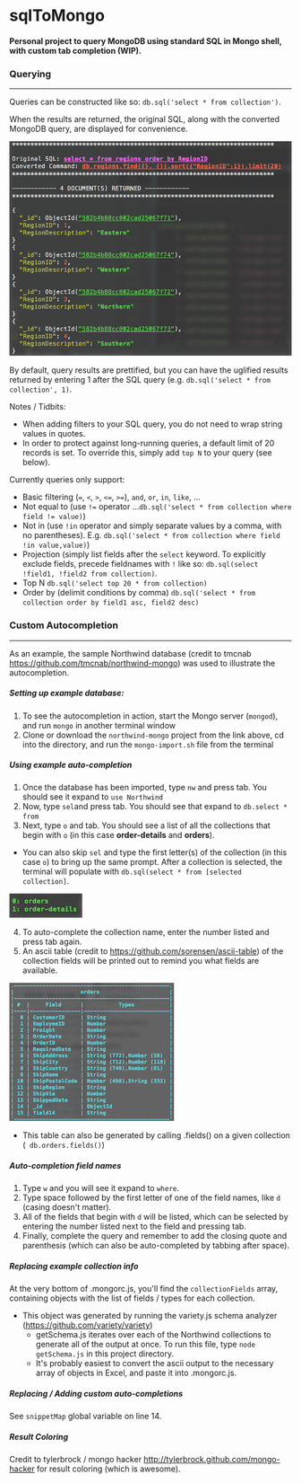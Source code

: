 # sqlToMongo

#### Personal project to query MongoDB using standard SQL in Mongo shell, with custom tab completion (WIP).

   
### Querying   
--------------------------

Queries can be constructed like so: `db.sql('select * from collection')`.  

When the results are returned, the original SQL, along with the converted MongoDB query, are displayed for convenience. 

![Image of output](./example_output_sm.png)

By default, query results are prettified, but you can have the uglified results returned by entering 1 after the SQL query (e.g. `db.sql('select * from collection', 1)`.

Notes / Tidbits:

- When adding filters to your SQL query, you do not need to wrap string values in quotes.
- In order to protect against long-running queries, a default limit of 20 records is set. To override this, simply add `top N` to your query (see below). 

Currently queries only support:
- Basic filtering (`=`, `<`, `>`, `<=`, `>=`), `and`, `or`, `in`, `like`, ...
- Not equal to (use `!=` operator ...`db.sql('select * from collection where field != value)`)
- Not in (use `!in` operator and simply separate values by a comma, with no parentheses).  E.g. `db.sql('select * from collection where field !in value,value)`) 
- Projection (simply list fields after the `select` keyword.  To explicitly exclude fields, precede fieldnames with `!` like so: `db.sql(select !field1, !field2 from collection)`.
- Top N `db.sql('select top 20 * from collection)`
- Order by (delimit conditions by comma)  `db.sql('select * from collection order by field1 asc, field2 desc)`
    
### Custom Autocompletion
----------------------------


As an example, the sample Northwind database (credit to tmcnab https://github.com/tmcnab/northwind-mongo) was used to illustrate the autocompletion. 

##### Setting up example database:
             
1. To see the autocompletion in action, start the Mongo server (`mongod`), and run `mongo` in another terminal window
2. Clone or download the `northwind-mongo` project from the link above, cd into the directory, and run the `mongo-import.sh` file from the terminal

##### Using example auto-completion

1. Once the database has been imported, type `nw` and press tab.  You should see it expand to `use Northwind`
2. Now, type `sel`and press tab.  You should see that expand to `db.select * from `
3. Next, type `o` and tab.  You should see a list of all the collections that begin with `o` (in this case **order-details** and **orders**).

- You can also skip `sel` and type the first letter(s) of the collection (in this case `o`) to bring up the same prompt.  After a collection is selected, the terminal will populate with `db.sql(select * from [selected collection]`.

![Image of output](./collection_selection.png)

4. To auto-complete the collection name, enter the number listed and press tab again.
5. An ascii table (credit to https://github.com/sorensen/ascii-table) of the collection fields will be printed out to remind you what fields are available.

![Image of output](./collection_fields.png)

- This table can also be generated by calling .fields() on a given collection (` db.orders.fields()`)
	  
##### Auto-completion field names
1. Type `w` and you will see it expand to `where`.  
2. Type space followed by the first letter of one of the field names, like `d` (casing doesn't matter).
3. All of the fields that begin with `d` will be listed, which can be selected by entering the number listed next to the field and pressing tab. 
4. Finally, complete the query and remember to add the closing quote and parenthesis (which can also be auto-completed by tabbing after space).

##### Replacing example collection info
  
 At the very bottom of .mongorc.js, you'll find the `collectionFields` array, containing objects with the list of fields / types for each collection.    
* This object was generated by running the variety.js schema analyzer (https://github.com/variety/variety)
	- getSchema.js iterates over each of the Northwind collections to generate all of the output at once. To run this file, type `node getSchema.js` in this project directory.
	- It's probably easiest to convert the ascii output to the necessary array of objects in Excel, and paste it into .mongorc.js.

##### Replacing / Adding custom auto-completions

See `snippetMap` global variable on line 14.

##### Result Coloring

Credit to tylerbrock / mongo hacker http://tylerbrock.github.com/mongo-hacker for result coloring (which is awesome).
